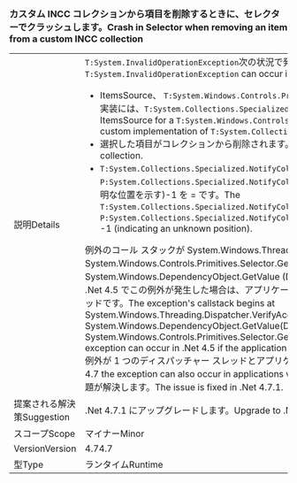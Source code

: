 ### <a name="crash-in-selector-when-removing-an-item-from-a-custom-incc-collection"></a><span data-ttu-id="893f6-101">カスタム INCC コレクションから項目を削除するときに、セレクターでクラッシュします。</span><span class="sxs-lookup"><span data-stu-id="893f6-101">Crash in Selector when removing an item from a custom INCC collection</span></span>

|   |   |
|---|---|
|<span data-ttu-id="893f6-102">説明</span><span class="sxs-lookup"><span data-stu-id="893f6-102">Details</span></span>|<span data-ttu-id="893f6-103"><code>T:System.InvalidOperationException</code>次の状況で発生することができます。</span><span class="sxs-lookup"><span data-stu-id="893f6-103">An <code>T:System.InvalidOperationException</code> can occur in the following scenario:</span></span><ul><li><span data-ttu-id="893f6-104">ItemsSource、 <code>T:System.Windows.Controls.Primitives.Selector</code> 、コレクションのカスタム実装には、<code>T:System.Collections.Specialized.INotifyCollectionChanged</code>です。</span><span class="sxs-lookup"><span data-stu-id="893f6-104">The ItemsSource for a <code>T:System.Windows.Controls.Primitives.Selector</code> is a collection with a custom implementation of <code>T:System.Collections.Specialized.INotifyCollectionChanged</code>.</span></span></li><li><span data-ttu-id="893f6-105">選択した項目がコレクションから削除されます。</span><span class="sxs-lookup"><span data-stu-id="893f6-105">The selected item is removed from the collection.</span></span></li><li><span data-ttu-id="893f6-106"><code>T:System.Collections.Specialized.NotifyCollectionChangedEventArgs</code>が<code>P:System.Collections.Specialized.NotifyCollectionChangedEventArgs.OldStartingIndex</code>(不明な位置を示す)-1 を = です。</span><span class="sxs-lookup"><span data-stu-id="893f6-106">The <code>T:System.Collections.Specialized.NotifyCollectionChangedEventArgs</code> has <code>P:System.Collections.Specialized.NotifyCollectionChangedEventArgs.OldStartingIndex</code> = -1 (indicating an unknown position).</span></span></li></ul><span data-ttu-id="893f6-107">例外のコール スタックが System.Windows.Threading.Dispatcher.VerifyAccess() System.Windows.Controls.Primitives.Selector.GetIsSelected (DependencyObject で System.Windows.DependencyObject.GetValue (DependencyProperty dp) で始まります要素) .Net 4.5 でこの例外が発生した場合は、アプリケーションがある 1 つ以上のディスパッチャー スレッドです。</span><span class="sxs-lookup"><span data-stu-id="893f6-107">The exception's callstack begins at System.Windows.Threading.Dispatcher.VerifyAccess() at System.Windows.DependencyObject.GetValue(DependencyProperty dp) at System.Windows.Controls.Primitives.Selector.GetIsSelected(DependencyObject element)This exception can occur in .Net 4.5 if the application has more than one Dispatcher thread.</span></span> <span data-ttu-id="893f6-108">.Net 4.7 例外が 1 つのディスパッチャー スレッドとアプリケーションでも発生することができます。</span><span class="sxs-lookup"><span data-stu-id="893f6-108">In .Net 4.7 the exception can also occur in applications with a single Dispatcher thread.</span></span> <span data-ttu-id="893f6-109">.Net 4.7.1 で問題が解決します。</span><span class="sxs-lookup"><span data-stu-id="893f6-109">The issue is fixed in .Net 4.7.1.</span></span>|
|<span data-ttu-id="893f6-110">提案される解決策</span><span class="sxs-lookup"><span data-stu-id="893f6-110">Suggestion</span></span>|<span data-ttu-id="893f6-111">.Net 4.7.1 にアップグレードします。</span><span class="sxs-lookup"><span data-stu-id="893f6-111">Upgrade to .Net 4.7.1.</span></span>|
|<span data-ttu-id="893f6-112">スコープ</span><span class="sxs-lookup"><span data-stu-id="893f6-112">Scope</span></span>|<span data-ttu-id="893f6-113">マイナー</span><span class="sxs-lookup"><span data-stu-id="893f6-113">Minor</span></span>|
|<span data-ttu-id="893f6-114">Version</span><span class="sxs-lookup"><span data-stu-id="893f6-114">Version</span></span>|<span data-ttu-id="893f6-115">4.7</span><span class="sxs-lookup"><span data-stu-id="893f6-115">4.7</span></span>|
|<span data-ttu-id="893f6-116">型</span><span class="sxs-lookup"><span data-stu-id="893f6-116">Type</span></span>|<span data-ttu-id="893f6-117">ランタイム</span><span class="sxs-lookup"><span data-stu-id="893f6-117">Runtime</span></span>|

